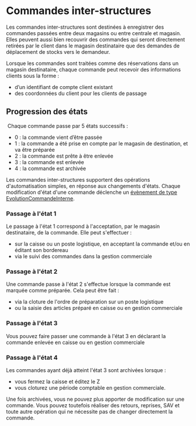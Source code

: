 # Commandes inter-structures


<p>Les commandes inter-structures sont destin&eacute;es &agrave; enregistrer des commandes pass&eacute;es entre deux magasins ou entre centrale et magasin. Elles peuvent aussi bien recouvrir des commandes qui seront directement retir&eacute;es par le client dans le magasin destinataire que des demandes de d&eacute;placement de stocks vers le demandeur.</p>
<p>Lorsque les commandes sont trait&eacute;es comme des r&eacute;servations dans un magasin destinataire, chaque commande peut recevoir des informations clients sous la forme&nbsp;:</p>
<ul>
<li>d&rsquo;un identifiant de compte client existant</li>
<li>des coordonn&eacute;es du client pour les clients de passage</li>
</ul>


<h2>Progression des &eacute;tats</h2>
<p>&nbsp;Chaque commande passe par 5 &eacute;tats successifs :</p>
<ul>
<li>0 : la commande vient d&rsquo;&ecirc;tre pass&eacute;e</li>
<li>1 : la commande a &eacute;t&eacute; prise en compte par le magasin de destination, et va &ecirc;tre pr&eacute;par&eacute;e</li>
<li>2 : la commande est pr&ecirc;te &agrave; &ecirc;tre enlev&eacute;e</li>
<li>3 : la commande est enlev&eacute;e</li>
<li>4 : la commande est archiv&eacute;e</li>
</ul>
<p>Les commandes inter-structures supportent des op&eacute;rations d'automatisation simples, en r&eacute;ponse aux changements d'&eacute;tats. Chaque modification d'&eacute;tat d'une commande d&eacute;clenche un <a href="/administration/personnalisation/evenements/ventes/evolcdeinterne.md">&eacute;v&egrave;nement de type EvolutionCommandeInterne</a>.</p>
<h3>Passage &agrave; l'&eacute;tat 1</h3>
<p>Le passage &agrave; l'&eacute;tat 1 correspond &agrave; l'acceptation, par le magasin destinataire, de la commande. Elle peut s'effectuer :</p>
<ul>
<li>sur la caisse ou un poste logistique, en acceptant la commande et/ou en &eacute;ditant son bordereau</li>
<li>via le suivi des commandes dans la gestion commerciale</li>
</ul>
<h3>Passage&nbsp;&agrave; l'&eacute;tat 2</h3>
<p>Une commande passe &agrave; l'&eacute;tat 2 s'effectue lorsque la commande est marqu&eacute;e comme pr&eacute;par&eacute;e. Cela peut &ecirc;tre fait :</p>
<ul>
<li>via la cloture de l'ordre de pr&eacute;paration sur un poste logistique</li>
<li>ou la saisie des articles pr&eacute;par&eacute; en caisse ou en gestion commerciale</li>
</ul>
<h3>Passage &agrave; l'&eacute;tat 3</h3>
<p>Vous pouvez faire passer une commande &agrave; l'&eacute;tat 3 en d&eacute;clarant la commande enlev&eacute;e en caisse ou en gestion commerciale</p>
<h3>Passage &agrave; l'&eacute;tat 4</h3>
<p>Les commandes ayant d&eacute;j&agrave; atteint l'&eacute;tat 3 sont archiv&eacute;es&nbsp;lorsque :</p>
<ul>
<li>vous&nbsp;fermez la caisse et &eacute;ditez le Z</li>
<li>vous cloturez une p&eacute;riode comptable en gestion commerciale.</li>
</ul>
<p>Une fois archiv&eacute;es, vous ne pouvez plus apporter de modification sur une commande. Vous pouvez toutefois r&eacute;aliser des retours, reprises, SAV&nbsp;et toute autre op&eacute;ration qui ne n&eacute;cessite pas de changer directement la commande.</p>

